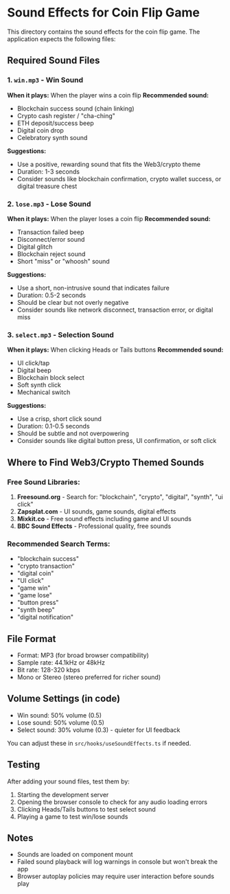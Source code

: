 # Sound Effects for Coin Flip Game

This directory contains the sound effects for the coin flip game. The application expects the following files:

## Required Sound Files

### 1. `win.mp3` - Win Sound
**When it plays:** When the player wins a coin flip
**Recommended sound:** 
- Blockchain success sound (chain linking)
- Crypto cash register / "cha-ching"
- ETH deposit/success beep
- Digital coin drop
- Celebratory synth sound

**Suggestions:**
- Use a positive, rewarding sound that fits the Web3/crypto theme
- Duration: 1-3 seconds
- Consider sounds like blockchain confirmation, crypto wallet success, or digital treasure chest

### 2. `lose.mp3` - Lose Sound
**When it plays:** When the player loses a coin flip
**Recommended sound:**
- Transaction failed beep
- Disconnect/error sound
- Digital glitch
- Blockchain reject sound
- Short "miss" or "whoosh" sound

**Suggestions:**
- Use a short, non-intrusive sound that indicates failure
- Duration: 0.5-2 seconds
- Should be clear but not overly negative
- Consider sounds like network disconnect, transaction error, or digital miss

### 3. `select.mp3` - Selection Sound
**When it plays:** When clicking Heads or Tails buttons
**Recommended sound:**
- UI click/tap
- Digital beep
- Blockchain block select
- Soft synth click
- Mechanical switch

**Suggestions:**
- Use a crisp, short click sound
- Duration: 0.1-0.5 seconds
- Should be subtle and not overpowering
- Consider sounds like digital button press, UI confirmation, or soft click

## Where to Find Web3/Crypto Themed Sounds

### Free Sound Libraries:
1. **Freesound.org** - Search for: "blockchain", "crypto", "digital", "synth", "ui click"
2. **Zapsplat.com** - UI sounds, game sounds, digital effects
3. **Mixkit.co** - Free sound effects including game and UI sounds
4. **BBC Sound Effects** - Professional quality, free sounds

### Recommended Search Terms:
- "blockchain success"
- "crypto transaction"
- "digital coin"
- "UI click"
- "game win"
- "game lose"
- "button press"
- "synth beep"
- "digital notification"

## File Format
- Format: MP3 (for broad browser compatibility)
- Sample rate: 44.1kHz or 48kHz
- Bit rate: 128-320 kbps
- Mono or Stereo (stereo preferred for richer sound)

## Volume Settings (in code)
- Win sound: 50% volume (0.5)
- Lose sound: 50% volume (0.5)
- Select sound: 30% volume (0.3) - quieter for UI feedback

You can adjust these in `src/hooks/useSoundEffects.ts` if needed.

## Testing
After adding your sound files, test them by:
1. Starting the development server
2. Opening the browser console to check for any audio loading errors
3. Clicking Heads/Tails buttons to test select sound
4. Playing a game to test win/lose sounds

## Notes
- Sounds are loaded on component mount
- Failed sound playback will log warnings in console but won't break the app
- Browser autoplay policies may require user interaction before sounds play

